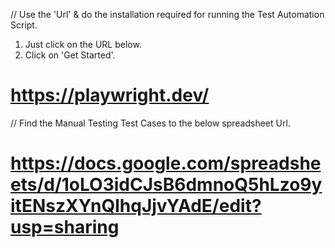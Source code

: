 // Use the 'Url' & do the installation required for running the Test Automation Script.
1. Just click on the URL below.
2. Click on 'Get Started'.
# https://playwright.dev/
// Find the Manual Testing Test Cases to the below spreadsheet Url.
# https://docs.google.com/spreadsheets/d/1oLO3idCJsB6dmnoQ5hLzo9yitENszXYnQlhqJjvYAdE/edit?usp=sharing
